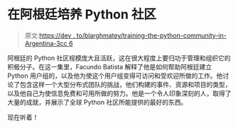 # 在阿根廷培养 Python 社区

> 原文:[https://dev . to/blarghmatey/training-the-python-community-in-Argentina-3cc 6](https://dev.to/blarghmatey/cultivating-the-python-community-in-argentina-3cc6)

阿根廷的 Python 社区规模庞大且活跃，这在很大程度上要归功于管理和组织它的积极分子。在这一集里，Facundo Batista 解释了他是如何帮助阿根廷建立 Python 用户组的，以及他为使这个用户组变得可访问和受欢迎所做的工作。他讨论了包含这样一个大型分布式团队的挑战，他们构建的事件、资源和项目的类型，以及他自己为使信息免费和可用所做的努力。他是一个令人印象深刻的人，取得了大量的成就，并展示了全球 Python 社区所能提供的最好的东西。

现在听着！